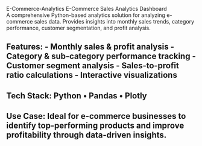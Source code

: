 E-Commerce-Analytics
E-Commerce Sales Analytics Dashboard  
A comprehensive Python-based analytics solution for analyzing e-commerce sales data. Provides insights into monthly sales trends, category performance, customer segmentation, and profit analysis.  
## Features: - Monthly sales & profit analysis - Category & sub-category performance tracking   - Customer segment analysis - Sales-to-profit ratio calculations - Interactive visualizations  
## Tech Stack: Python • Pandas • Plotly  
## Use Case: Ideal for e-commerce businesses to identify top-performing products and improve profitability through data-driven insights.
